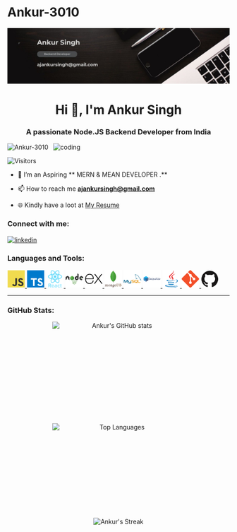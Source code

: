 # Ankur-3010


![logo](https://github.com/singhankur3010/Ankur-3010/blob/main/banner.jpg)

<h1 align="center">Hi 👋, I'm Ankur Singh</h1>
<h3 align="center">A passionate Node.JS Backend Developer from India</h3>

<img align="right" alt="coding" width="400" src="https://user-images.githubusercontent.com/55389276/140866485-8fb1c876-9a8f-4d6a-98dc-08c4981eaf70.gif">
<p align="left"> <img src="https://komarev.com/ghpvc/?username=singhankur3010&label=Profile%20views&color=0e75b6&style=flat" alt="Ankur-3010" /> </p>

![Visitors](https://visitor-badge.laobi.icu/badge?page_id=singhankur3010)
<!-- [![Spotify](https://novatorem.vercel.app/api/spotify)](https://open.spotify.com/user/your-spotify-id)-->


- 🌱 I’m an Aspiring ** MERN & MEAN DEVELOPER .**

- 📫 How to reach me **ajankursingh@gmail.com**

- 🌐 Kindly have a loot at [My Resume](https://drive.google.com/file/d/1ittBSPocHWzOVBdgtPG-uSbLzkIoIt6R/view?usp=sharing)


<h3 align="left">Connect with me:</h3>
<p align="left">
  <a href="https://www.linkedin.com/in/ankur-singh-452219222/" target="blank">
    <img align="center" src="https://raw.githubusercontent.com/rahuldkjain/github-profile-readme-generator/master/src/images/icons/Social/linked-in-alt.svg" alt="linkedin" height="30" width="40" />
  </a>
</p>




<h3 align="left">Languages and Tools:</h3>
<p align="left">
  <!-- Core Stack -->
  <a href="https://developer.mozilla.org/en-US/docs/Web/JavaScript" target="_blank" rel="noreferrer">
    <img src="https://raw.githubusercontent.com/devicons/devicon/master/icons/javascript/javascript-original.svg" alt="javascript" width="40" height="40"/>
  </a>
    <a href="https://www.typescriptlang.org/" target="_blank" rel="noreferrer">
    <img src="https://raw.githubusercontent.com/devicons/devicon/master/icons/typescript/typescript-original.svg" alt="typescript" width="40" height="40"/>
  </a>
  <a href="https://reactjs.org/" target="_blank" rel="noreferrer">
    <img src="https://raw.githubusercontent.com/devicons/devicon/master/icons/react/react-original-wordmark.svg" alt="react" width="40" height="40"/>
  </a>
  <a href="https://nodejs.org" target="_blank" rel="noreferrer">
    <img src="https://raw.githubusercontent.com/devicons/devicon/master/icons/nodejs/nodejs-original-wordmark.svg" alt="nodejs" width="40" height="40"/>
  </a>
  <a href="https://expressjs.com" target="_blank" rel="noreferrer">
    <img src="https://raw.githubusercontent.com/devicons/devicon/master/icons/express/express-original.svg" alt="express" width="40" height="40"/>
  </a>
  <a href="https://www.mongodb.com/" target="_blank" rel="noreferrer">
    <img src="https://raw.githubusercontent.com/devicons/devicon/master/icons/mongodb/mongodb-original-wordmark.svg" alt="mongodb" width="40" height="40"/>
  </a>

  <!-- Databases & Tools -->
  <a href="https://www.mysql.com/" target="_blank" rel="noreferrer">
    <img src="https://raw.githubusercontent.com/devicons/devicon/master/icons/mysql/mysql-original-wordmark.svg" alt="mysql" width="40" height="40"/>
  </a>
  <a href="https://sequelize.org/" target="_blank" rel="noreferrer">
    <img src="https://raw.githubusercontent.com/devicons/devicon/master/icons/sequelize/sequelize-original-wordmark.svg" alt="sequelize" width="40" height="40"/>
  </a>

  <!-- Additional -->
  <a href="https://www.java.com" target="_blank" rel="noreferrer">
    <img src="https://raw.githubusercontent.com/devicons/devicon/master/icons/java/java-original.svg" alt="java" width="40" height="40"/>
  </a>
  <a href="https://git-scm.com/" target="_blank" rel="noreferrer">
    <img src="https://raw.githubusercontent.com/devicons/devicon/master/icons/git/git-original.svg" alt="git" width="40" height="40"/>
  </a>
  <a href="https://github.com/" target="_blank" rel="noreferrer">
    <img src="https://raw.githubusercontent.com/devicons/devicon/master/icons/github/github-original.svg" alt="github" width="40" height="40"/>
  </a>
</p>

---

<h3 align="left">GitHub Stats:</h3>

<div align="center" style="display: flex; justify-content: center; gap: 30px; flex-wrap: wrap;">
  <img src="https://github-readme-stats.vercel.app/api?username=singhankur3010&show_icons=true&theme=radical&hide_border=true&include_all_commits=true&count_private=true" alt="Ankur's GitHub stats" style="width: 48%; max-width: 100%; min-width: 300px; height: 200px;" />
  
  <img src="https://github-readme-stats.vercel.app/api/top-langs/?username=singhankur3010&layout=compact&theme=radical&hide_border=true" alt="Top Languages" style="width: 48%; max-width: 100%; min-width: 300px; height: 200px;" />
</div>

<p align="center">
  <img src="https://github-readme-streak-stats.herokuapp.com/?user=singhankur3010&theme=radical&hide_border=true" alt="Ankur's Streak" style="max-width: 100%; width: 100%; height: 200px;" />
</p>






